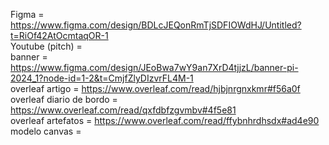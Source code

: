 Figma = https://www.figma.com/design/BDLcJEQonRmTjSDFIOWdHJ/Untitled?t=RiOf42AtOcmtaqOR-1 \
Youtube (pitch) = \
banner = https://www.figma.com/design/JEoBwa7wY9an7XrD4tjjzL/banner-pi-2024_1?node-id=1-2&t=CmjfZlyDIzvrFL4M-1 \
overleaf artigo = https://www.overleaf.com/read/hjbjnrgnxkmr#f56a0f \
overleaf diario de bordo = https://www.overleaf.com/read/qxfdbfzgvmbv#4f5e81 \
overleaf artefatos = https://www.overleaf.com/read/ffybnhrdhsdx#ad4e90 
modelo canvas =
